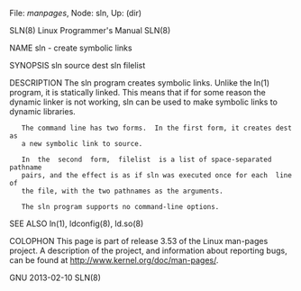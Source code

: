 File: *manpages*,  Node: sln,  Up: (dir)

SLN(8)                     Linux Programmer's Manual                    SLN(8)



NAME
       sln - create symbolic links

SYNOPSIS
       sln source dest
       sln filelist

DESCRIPTION
       The  sln  program creates symbolic links.  Unlike the ln(1) program, it
       is statically linked.  This means that if for some reason  the  dynamic
       linker  is  not  working,  sln  can  be  used to make symbolic links to
       dynamic libraries.

       The command line has two forms.  In the first form, it creates dest  as
       a new symbolic link to source.

       In  the  second  form,  filelist  is a list of space-separated pathname
       pairs, and the effect is as if sln was executed once for each  line  of
       the file, with the two pathnames as the arguments.

       The sln program supports no command-line options.

SEE ALSO
       ln(1), ldconfig(8), ld.so(8)

COLOPHON
       This  page  is  part of release 3.53 of the Linux man-pages project.  A
       description of the project, and information about reporting  bugs,  can
       be found at http://www.kernel.org/doc/man-pages/.



GNU                               2013-02-10                            SLN(8)
